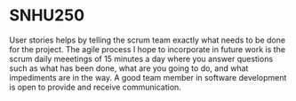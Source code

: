 # SNHU250

User stories helps by telling the scrum team exactly what needs to be done for the project. The agile process I hope to incorporate in future work is the scrum daily meeetings of 15 minutes a day where you answer questions such as what has been done, what are you going to do, and what impediments are in the way. A good team member in software development is open to provide and receive communication. 

